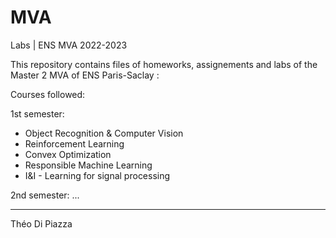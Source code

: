 # MVA
Labs | ENS MVA 2022-2023

This repository contains files of homeworks, assignements and labs of the Master 2 MVA of ENS Paris-Saclay :

Courses followed:

1st semester:
- Object Recognition & Computer Vision
- Reinforcement Learning
- Convex Optimization
- Responsible Machine Learning
- I&I - Learning for signal processing

2nd semester:
...

---

Théo Di Piazza
